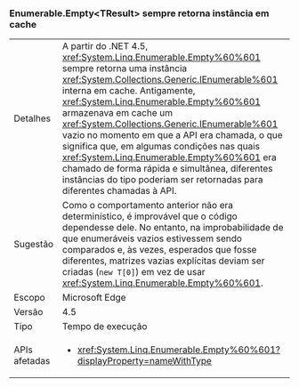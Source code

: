 ### <a name="enumerableemptylttresultgt-always-returns-cached-instance"></a>Enumerable.Empty&lt;TResult&gt; sempre retorna instância em cache

|   |   |
|---|---|
|Detalhes|A partir do .NET 4.5, <xref:System.Linq.Enumerable.Empty%60%601> sempre retorna uma instância <xref:System.Collections.Generic.IEnumerable%601> interna em cache. Antigamente, <xref:System.Linq.Enumerable.Empty%60%601> armazenava em cache um <xref:System.Collections.Generic.IEnumerable%601> vazio no momento em que a API era chamada, o que significa que, em algumas condições nas quais <xref:System.Linq.Enumerable.Empty%60%601> era chamado de forma rápida e simultânea, diferentes instâncias do tipo poderiam ser retornadas para diferentes chamadas à API.|
|Sugestão|Como o comportamento anterior não era determinístico, é improvável que o código dependesse dele. No entanto, na improbabilidade de que enumeráveis vazios estivessem sendo comparados e, às vezes, esperados que fosse diferentes, matrizes vazias explícitas deviam ser criadas (<code>new T[0]</code>) em vez de usar <xref:System.Linq.Enumerable.Empty%60%601>.|
|Escopo|Microsoft Edge|
|Versão|4.5|
|Tipo|Tempo de execução|
|APIs afetadas|<ul><li><xref:System.Linq.Enumerable.Empty%60%601?displayProperty=nameWithType></li></ul>|

